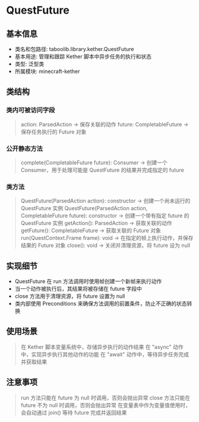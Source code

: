 # QuestFuture

## 基本信息
- 类名和包路径: taboolib.library.kether.QuestFuture
- 基本用途: 管理和跟踪 Kether 脚本中异步任务的执行和状态
- 类型: 泛型类
- 所属模块: minecraft-kether

## 类结构
### 类内可被访问字段
> action: ParsedAction<T> -> 保存关联的动作
> future: CompletableFuture<T> -> 保存任务执行的 Future 对象

### 公开静态方法
> complete(CompletableFuture<T> future): Consumer<T> -> 创建一个 Consumer，用于处理可能是 QuestFuture 的结果并完成指定的 future

### 类方法
> QuestFuture(ParsedAction<T> action): constructor -> 创建一个尚未运行的 QuestFuture 实例
> QuestFuture(ParsedAction<T> action, CompletableFuture<T> future): constructor -> 创建一个带有指定 future 的 QuestFuture 实例
> getAction(): ParsedAction<T> -> 获取关联的动作
> getFuture(): CompletableFuture<T> -> 获取关联的 Future 对象
> run(QuestContext.Frame frame): void -> 在指定的帧上执行动作，并保存结果的 Future 对象
> close(): void -> 关闭并清理资源，将 future 设为 null

## 实现细节
- QuestFuture 在 run 方法调用时使用帧创建一个新帧来执行动作
- 当一个动作被执行后，其结果将被存储在 future 字段中
- close 方法用于清理资源，将 future 设置为 null
- 类内部使用 Preconditions 来确保方法调用的前置条件，防止不正确的状态转换

## 使用场景
> 在 Kether 脚本变量系统中，存储异步执行的动作结果
> 在 "async" 动作中，实现异步执行其他动作的功能
> 在 "await" 动作中，等待异步任务完成并获取结果

## 注意事项
> run 方法只能在 future 为 null 时调用，否则会抛出异常
> close 方法只能在 future 不为 null 时调用，否则会抛出异常
> 在变量表中作为变量值使用时，会自动通过 join() 等待 future 完成并返回结果